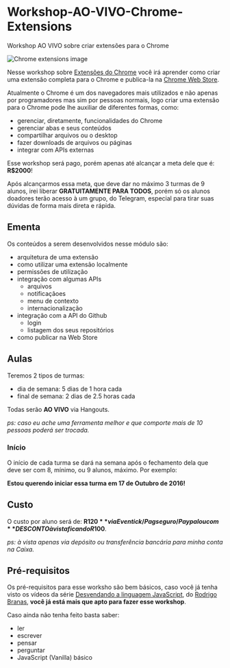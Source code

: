# Workshop-AO-VIVO-Chrome-Extensions

Workshop AO VIVO sobre criar extensões para o Chrome

![Chrome extensions image](http://smashinghub.com/wp-content/uploads/2011/09/google_chrome_extensions.jpg)

Nesse workshop sobre [Extensões do Chrome]() você irá aprender como criar uma extensão completa para o Chrome e publica-la na [Chrome Web Store](https://chrome.google.com/webstore/category/apps).

Atualmente o Chrome é um dos navegadores mais utilizados e não apenas por programadores mas sim por pessoas normais, logo criar uma extensão para o Chrome pode lhe auxiliar de diferentes formas, como:

- gerenciar, diretamente, funcionalidades do Chrome
- gerenciar abas e seus conteúdos
- compartilhar arquivos ou o desktop
- fazer downloads de arquivos ou páginas
- integrar com APIs externas

Esse workshop será pago, porém apenas até alcançar a meta dele que é: **R$2000**!

Após alcançarmos essa meta, que deve dar no máximo 3 turmas de 9 alunos, irei liberar **GRATUITAMENTE PARA TODOS**, porém só os alunos doadores terão acesso à um grupo, do Telegram, especial para tirar suas dúvidas de forma mais direta e rápida.

## Ementa

Os conteúdos a serem desenvolvidos nesse módulo são:

- arquitetura de uma extensão
- como utilizar uma extensão localmente
- permissões de utilização
- integração com algumas APIs
  - arquivos
  - notificaçãoes
  - menu de contexto
  - internacionalização
- integração com a API do Github
  - login
  - listagem dos seus repositórios
- como publicar na Web Store

## Aulas

Teremos 2 tipos de turmas:

- dia de semana: 5 dias de 1 hora cada
- final de semana: 2 dias de 2.5 horas cada

Todas serão **AO VIVO** via Hangouts.

*ps: caso eu ache uma ferramenta melhor e que comporte mais de 10 pessoas poderá ser trocada.*

### Início

O início de cada turma se dará na semana após o fechamento dela que deve ser com 8, mínimo, ou 9 alunos, máximo. Por exemplo:

**Estou querendo iniciar essa turma em 17 de Outubro de 2016!**

## Custo

O custo por aluno será de: **R$120** via Eventick/Pagseguro/Paypal ou com **DESCONTO à vista ficando R$100**.

*ps: à vista apenas via depósito ou transferência bancária para minha conta na Caixa.*

## Pré-requisitos

Os pré-requisitos para esse worksho são bem básicos, caso você já tenha visto os vídeos da série [Desvendando a linguagem JavaScript](https://www.youtube.com/playlist?list=PLQCmSnNFVYnT1-oeDOSBnt164802rkegc), do [Rodrigo Branas](https://twitter.com/rodrigobranas),  **você já está mais que apto para fazer esse workshop**.

Caso ainda não tenha feito basta saber:

- ler
- escrever
- pensar
- perguntar
- JavaScript (Vanilla) básico
